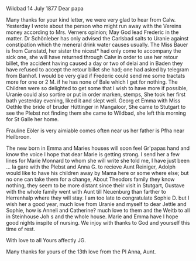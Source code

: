  Wildbad 14 July 1877
Dear papa

Many thanks for your kind letter, we were very glad to hear from Calw. Yesterday I wrote about the person who might run away with the Vereins money according to Mrs. Verners opinion; May God lead Frederic in the matter. 
Dr Schönleber has only advised the Carlsbad salts to Uranie against constipation which the meneral drink water causes usually. The Miss Bauer is from Canstatd, her sister the nicest* had only come to accompany the sick one, she will have returned through Calw in order to use her retour billet, the accident having caused a day or two of delai and in Baden they have refused to accept the retour billet she had; one had asked by telegram from Banhof. 
I would be very glad if Frederic could send me some tractats more for one or 2 M. if he has none of Bale which I get for nothing. The Children were so delighted to get some that I wish to have more if possible, Uranie could also sortire or put in order marken, stemps, She took her first bath yesterday evening, liked it and slept well. Georg et Emma with Miss Oethle the bride of bruder Hüttinger in Mangaloor, She came to Stutgart to see the Plebst not finding them she came to Wildbad, she left this morning for St Galle her home.

Frauline Eöler is very aimiable comes often near us her father is Pfha near Heilbroon.

The new born in Emma and Maries houses will soon feel Gr'papas hand and know the voice I hope that dear Marie is getting strong. I send her a few lines for Marie Monnard to whom she will write she told me, I have just been … la gare with the Plebst and Anna G. to recieve Aunt Reiniger, Adolph would like to have his children away by Mama here or some where else; but no one can take them for a change, About Theodors family they know nothing, they seem to be more distant since their visit in Stutgart, Gustave with the whole family went with Aunt till Neuenburg than farther to Herrenhalp where they will stay. I am too late to congratulate Sophie D. but I wish her a good year, much love from Uranie and myself to dear Jettle and Sophie, how is Anneli and Catherine? much love to them and the Weitb to all in Steinhouse Joh s and the whole house. Marie and Emma have I hope good nights inspite of nursing. We injoy with thanks to God and yourself this time of rest.

With love to all
 Yours affectly JG.

Many thanks for yours of the 13th love from the Pl Anna, Aunt. 